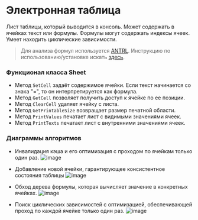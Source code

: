 # Электронная таблица
Лист таблицы, который выводится в консоль. Может содержать в ячейках текст или формулы. Формулы могут содержать индексы ячеек. Умеет находить циклические зависимости.           
> Для анализа формул используется [ANTRL](https://www.antlr.org/). Инструкцию по использованию/установке искать [здесь](https://github.com/antlr/antlr4/blob/master/doc/getting-started.md).
### Функционал класса Sheet
* Метод `SetCell` задаёт содержимое ячейки. Если текст начинается со знака "=", то он интерпретируется как формула.
* Метод `GetCell` позволяет получить доступ к ячейке по ее позиции. 
* Метод `ClearCell` удаляет ячейку с листа. 
* Метод `GetPrintableSize` возвращает размер печатной области. 
* Метод `PrintValues` печатает лист с видимыми значениями ячеек. 
* Метод `PrintTexts` печатает лист с внутренними значениями ячеек.

### Диаграммы алгоритмов
*  Инвалидация кэша и его оптимизация с проходом по ячейкам только один раз. 
![image](https://github.com/EshUno/cpp-spreadsheet/assets/20142711/beada6bf-dcaf-449f-bb6a-cbff9de3eb39)

* Добавление новой ячейки, гарантирующее консистентное состояния таблицы
![image](https://github.com/EshUno/cpp-spreadsheet/assets/20142711/23217144-fe8f-4774-ba81-737b0ccb9fc3)

* Обход дерева формулы, которая вычисляет значение в конкретных ячейках.
![image](https://github.com/EshUno/cpp-spreadsheet/assets/20142711/aa315422-c6d8-4631-be37-bf978b5d2068)

* Поиск циклических зависимостей с оптимизацией, обеспечивающей проход по каждой ячейке только один раз.
![image](https://github.com/EshUno/cpp-spreadsheet/assets/20142711/6d80d7a3-cf34-484c-a3f9-2cf6f6424e5c)




